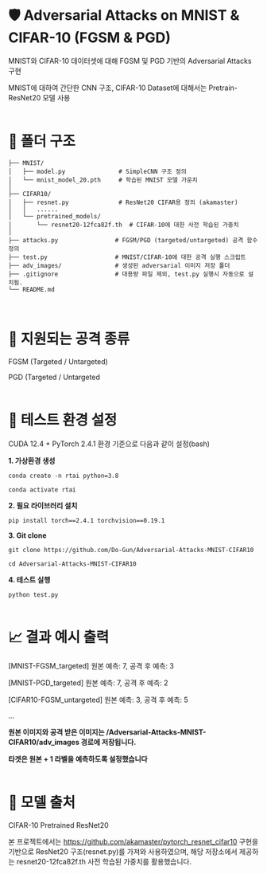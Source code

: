 # 🛡️ Adversarial Attacks on MNIST & CIFAR-10 (FGSM & PGD)

MNIST와 CIFAR-10 데이터셋에 대해 FGSM 및 PGD 기반의 Adversarial Attacks 구현

MNIST에 대하여 간단한 CNN 구조, CIFAR-10 Dataset에 대해서는 Pretrain-ResNet20 모델 사용
<br>
<br>

# 📁 폴더 구조
```Adversarial-Attacks-MNIST-CIFAR10/
├── MNIST/
│   ├── model.py               # SimpleCNN 구조 정의
│   └── mnist_model_20.pth     # 학습된 MNIST 모델 가운치
│
├── CIFAR10/
│   ├── resnet.py              # ResNet20 CIFAR용 정의 (akamaster)
│   │   ......
│   └── pretrained_models/
│       └── resnet20-12fca82f.th  # CIFAR-10에 대한 사전 학습된 가중치
│
├── attacks.py                # FGSM/PGD (targeted/untargeted) 공격 함수 정의
├── test.py                   # MNIST/CIFAR-10에 대한 공격 실행 스크립트
├── adv_images/               # 생성된 adversarial 이미지 저장 폴더
├── .gitignore                # 대용량 파일 제외, test.py 실행시 자동으로 설치됨.
└── README.md
```
<br>

# 🎯 지원되는 공격 종류

FGSM (Targeted / Untargeted)

PGD (Targeted / Untargeted
<br>
<br>


# 🧪 테스트 환경 설정
CUDA 12.4 + PyTorch 2.4.1 환경 기준으로 다음과 같이 설정(bash)

**1. 가상환경 생성**

```conda create -n rtai python=3.8```

```conda activate rtai```

**2. 필요 라이브러리 설치**

```pip install torch==2.4.1 torchvision==0.19.1```

**3. Git clone**
   
```git clone https://github.com/Do-Gun/Adversarial-Attacks-MNIST-CIFAR10```

```cd Adversarial-Attacks-MNIST-CIFAR10```

**4. 테스트 실행**

```python test.py```
<br>
<br>



# 📈 결과 예시 출력

[MNIST-FGSM_targeted] 원본 예측: 7, 공격 후 예측: 3

[MNIST-PGD_targeted] 원본 예측: 7, 공격 후 예측: 2

[CIFAR10-FGSM_untargeted] 원본 예측: 3, 공격 후 예측: 5

...

**원본 이미지와 공격 받은 이미지는 /Adversarial-Attacks-MNIST-CIFAR10/adv_images 경로에 저장됩니다.**

**타겟은 원본 + 1 라벨을 예측하도록 설정했습니다**
<br>
<br>




# 🧠 모델 출처
CIFAR-10 Pretrained ResNet20

본 프로젝트에서는 https://github.com/akamaster/pytorch_resnet_cifar10 구현을 기반으로 ResNet20 구조(resnet.py)를 가져와 사용하였으며, 해당 저장소에서 제공하는 resnet20-12fca82f.th 사전 학습된 가중치를 활용했습니다.
